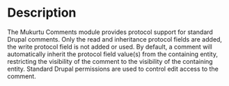 # Description

The Mukurtu Comments module provides protocol support for standard Drupal comments. Only the read and inheritance protocol fields are added, the write protocol field is not added or used. By default, a comment will automatically inherit the protocol field value(s) from the containing entity, restricting the visibility of the comment to the visibility of the containing entity. Standard Drupal permissions are used to control edit access to the comment.
